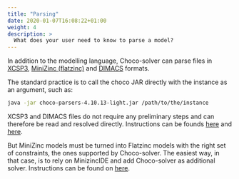 ```yaml
---
title: "Parsing"
date: 2020-01-07T16:08:22+01:00
weight: 4
description: >
  What does your user need to know to parse a model?
---
```


In addition to the modelling language, Choco-solver can parse files in [XCSP3](https://xcsp.org/competitions/), [MiniZinc (flatzinc)](https://www.minizinc.org/) and [DIMACS](https://jix.github.io/varisat/manual/0.2.0/formats/dimacs.html) formats.

The standard practice is to call the choco JAR directly with the instance as an argument, such as:
```bash
java -jar choco-parsers-4.10.13-light.jar /path/to/the/instance
```

XCSP3 and DIMACS files do not require any preliminary steps and can therefore be read and resolved directly.
Instructions can be founds [here](https://github.com/chocoteam/choco-solver/blob/master/parsers/XCSP3.md) and [here](https://github.com/chocoteam/choco-solver/blob/master/parsers/DIMACS.md).

But MiniZinc models must be turned into Flatzinc models with the right set of constraints, the ones supported by Choco-solver.
The easiest way, in that case, is to rely on MinizincIDE and add Choco-solver as additional solver.
Instructions can be found on [here](https://github.com/chocoteam/choco-solver/blob/master/parsers/MINIZINC.md).
